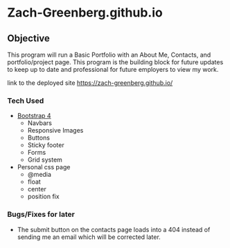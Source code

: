 # Zach-Greenberg.github.io

## Objective

This program will run a Basic Portfolio with an About Me, Contacts, and portfolio/project page. This program is the building block for future updates to keep up to date and professional for future employers to view my work.

link to the deployed site https://zach-greenberg.github.io/

### Tech Used
* [Bootstrap 4](https://www.getbootstrap.com)
    * Navbars
    * Responsive Images
    * Buttons
    * Sticky footer
    * Forms
    * Grid system
* Personal css page
    * @media
    * float
    * center
    * position fix

### Bugs/Fixes for later
* The submit button on the contacts page loads into a 404 instead of sending me an email which will be corrected later.